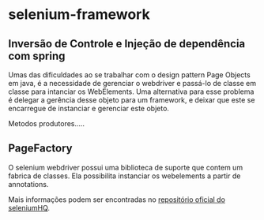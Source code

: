 # selenium-framework

## Inversão de Controle e Injeção de dependência com spring
Umas das dificuldades ao se trabalhar com o design pattern Page Objects em java, é a necessidade de gerenciar o webdriver e passá-lo de classe em classe para intanciar os WebElements.
Uma alternativa para esse problema é delegar a gerência desse objeto para um framework, e deixar que este se encarregue de instanciar e gerenciar este objeto.

Metodos produtores.....
## PageFactory
O selenium webdriver possui uma biblioteca de suporte que contem um fabrica de classes. Ela possibilita instanciar os webelements a partir de annotations.

Mais informações podem ser encontradas no [repositório oficial do seleniumHQ](https://github.com/SeleniumHQ/selenium/wiki/PageFactory).